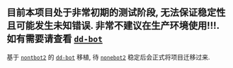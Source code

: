 ## 目前本项目处于非常初期的测试阶段, 无法保证稳定性且可能发生未知错误. **非常不建议在生产环境使用!!!**. 如有需要请查看 [`dd-bot`](https://github.com/SK-415/dd-bot)

基于 [`nontbot2`](https://github.com/nonebot/nonebot2) 的 [`dd-bot`](https://github.com/SK-415/dd-bot) 移植, 待 [`nonebot2`](https://github.com/nonebot/nonebot2) 稳定后会正式将项目迁移过来.

